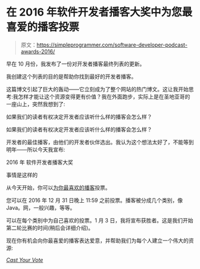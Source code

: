 # 在 2016 年软件开发者播客大奖中为您最喜爱的播客投票

> 原文：<https://simpleprogrammer.com/software-developer-podcast-awards-2016/>

早在 10 月份，我发布了一份对开发者播客最终列表的更新。

我创建这个列表的目的是帮助你找到最好的开发者播客。

这篇博文引起了巨大的轰动——它立刻成为了整个网站的热门博文。这让我开始思考:我怎样才能让这个资源变得更有价值？我在外面跑步，实际上是在圣地亚哥的一座山上，突然我想到了:

如果我们的读者有权决定开发者应该听什么样的播客会怎么样？

如果我们的读者有权决定开发者应该听什么样的播客会怎么样？

开发者的最佳播客，由他们的开发者伙伴选出。我认为这个想法太好了，不能等到明年——所以今天我宣布:

2016 年
软件开发者播客大奖

事情是这样的

从今天开始，你可以[为你最喜欢的播客](http://simpleprogrammer.com/podcast-awards/)投票。

您可以在 2016 年 12 月 31 日晚上 11:59 之前投票。播客被分成几个类别，像 Java。网，一般兴趣，等等。

可以在每个类别中为自己喜欢的投票。1 月 3 日，我将宣布获胜者。这是我们开始第二轮比赛的时间(稍后会详细介绍)。

现在你有机会向你最喜爱的播客表达爱意，并帮助我们为每个人建立一个伟大的资源:

[*Cast Your Vote*](http://simpleprogrammer.com/podcast-awards/)